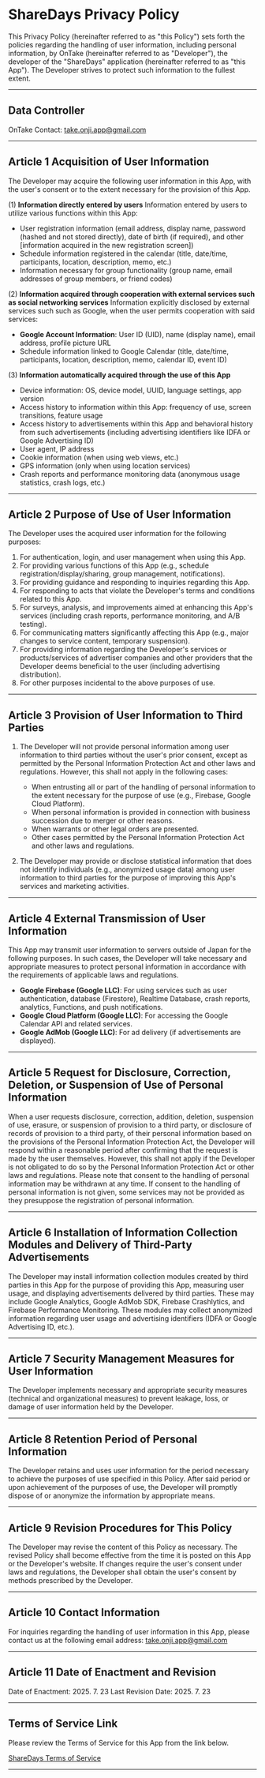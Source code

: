 # ShareDays Privacy Policy

This Privacy Policy (hereinafter referred to as "this Policy") sets forth the policies regarding the handling of user information, including personal information, by OnTake (hereinafter referred to as "Developer"), the developer of the "ShareDays" application (hereinafter referred to as "this App"). The Developer strives to protect such information to the fullest extent.

---

## Data Controller

OnTake
Contact: take.onji.app@gmail.com

---

## Article 1 Acquisition of User Information

The Developer may acquire the following user information in this App, with the user's consent or to the extent necessary for the provision of this App.

(1) **Information directly entered by users**
Information entered by users to utilize various functions within this App:

* User registration information (email address, display name, password (hashed and not stored directly), date of birth (if required), and other [information acquired in the new registration screen])
* Schedule information registered in the calendar (title, date/time, participants, location, description, memo, etc.)
* Information necessary for group functionality (group name, email addresses of group members, or friend codes)

(2) **Information acquired through cooperation with external services such as social networking services**
Information explicitly disclosed by external services such such as Google, when the user permits cooperation with said services:

* **Google Account Information**: User ID (UID), name (display name), email address, profile picture URL
* Schedule information linked to Google Calendar (title, date/time, participants, location, description, memo, calendar ID, event ID)

(3) **Information automatically acquired through the use of this App**

* Device information: OS, device model, UUID, language settings, app version
* Access history to information within this App: frequency of use, screen transitions, feature usage
* Access history to advertisements within this App and behavioral history from such advertisements (including advertising identifiers like IDFA or Google Advertising ID)
* User agent, IP address
* Cookie information (when using web views, etc.)
* GPS information (only when using location services)
* Crash reports and performance monitoring data (anonymous usage statistics, crash logs, etc.)

---

## Article 2 Purpose of Use of User Information

The Developer uses the acquired user information for the following purposes:

1. For authentication, login, and user management when using this App.
2. For providing various functions of this App (e.g., schedule registration/display/sharing, group management, notifications).
3. For providing guidance and responding to inquiries regarding this App.
4. For responding to acts that violate the Developer's terms and conditions related to this App.
5. For surveys, analysis, and improvements aimed at enhancing this App's services (including crash reports, performance monitoring, and A/B testing).
6. For communicating matters significantly affecting this App (e.g., major changes to service content, temporary suspension).
7. For providing information regarding the Developer's services or products/services of advertiser companies and other providers that the Developer deems beneficial to the user (including advertising distribution).
8. For other purposes incidental to the above purposes of use.

---

## Article 3 Provision of User Information to Third Parties

1. The Developer will not provide personal information among user information to third parties without the user's prior consent, except as permitted by the Personal Information Protection Act and other laws and regulations. However, this shall not apply in the following cases:
   
   * When entrusting all or part of the handling of personal information to the extent necessary for the purpose of use (e.g., Firebase, Google Cloud Platform).
   * When personal information is provided in connection with business succession due to merger or other reasons.
   * When warrants or other legal orders are presented.
   * Other cases permitted by the Personal Information Protection Act and other laws and regulations.

2. The Developer may provide or disclose statistical information that does not identify individuals (e.g., anonymized usage data) among user information to third parties for the purpose of improving this App's services and marketing activities.

---

## Article 4 External Transmission of User Information

This App may transmit user information to servers outside of Japan for the following purposes. In such cases, the Developer will take necessary and appropriate measures to protect personal information in accordance with the requirements of applicable laws and regulations.

* **Google Firebase (Google LLC)**: For using services such as user authentication, database (Firestore), Realtime Database, crash reports, analytics, Functions, and push notifications.
* **Google Cloud Platform (Google LLC)**: For accessing the Google Calendar API and related services.
* **Google AdMob (Google LLC)**: For ad delivery (if advertisements are displayed).

---

## Article 5 Request for Disclosure, Correction, Deletion, or Suspension of Use of Personal Information

When a user requests disclosure, correction, addition, deletion, suspension of use, erasure, or suspension of provision to a third party, or disclosure of records of provision to a third party, of their personal information based on the provisions of the Personal Information Protection Act, the Developer will respond within a reasonable period after confirming that the request is made by the user themselves.
However, this shall not apply if the Developer is not obligated to do so by the Personal Information Protection Act or other laws and regulations.
Please note that consent to the handling of personal information may be withdrawn at any time. If consent to the handling of personal information is not given, some services may not be provided as they presuppose the registration of personal information.

---

## Article 6 Installation of Information Collection Modules and Delivery of Third-Party Advertisements

The Developer may install information collection modules created by third parties in this App for the purpose of providing this App, measuring user usage, and displaying advertisements delivered by third parties. These may include Google Analytics, Google AdMob SDK, Firebase Crashlytics, and Firebase Performance Monitoring. These modules may collect anonymized information regarding user usage and advertising identifiers (IDFA or Google Advertising ID, etc.).

---

## Article 7 Security Management Measures for User Information

The Developer implements necessary and appropriate security measures (technical and organizational measures) to prevent leakage, loss, or damage of user information held by the Developer.

---

## Article 8 Retention Period of Personal Information

The Developer retains and uses user information for the period necessary to achieve the purposes of use specified in this Policy. After said period or upon achievement of the purposes of use, the Developer will promptly dispose of or anonymize the information by appropriate means.

---

## Article 9 Revision Procedures for This Policy

The Developer may revise the content of this Policy as necessary. The revised Policy shall become effective from the time it is posted on this App or the Developer's website. If changes require the user's consent under laws and regulations, the Developer shall obtain the user's consent by methods prescribed by the Developer.

---

## Article 10 Contact Information

For inquiries regarding the handling of user information in this App, please contact us at the following email address:
take.onji.app@gmail.com

---

## Article 11 Date of Enactment and Revision

Date of Enactment: 2025. 7. 23
Last Revision Date: 2025. 7. 23

---

## Terms of Service Link

Please review the Terms of Service for this App from the link below.

[ShareDays Terms of Service](https://github.com/take-onji-app/sharedays/blob/main/TERMS_OF_SERVICE_EN.md)

---
